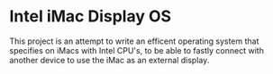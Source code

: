 # Intel iMac Display OS
This project is an attempt to write an efficent operating system that specifies on iMacs with Intel CPU's, to be able to fastly connect with another device to use the iMac as an external display.
